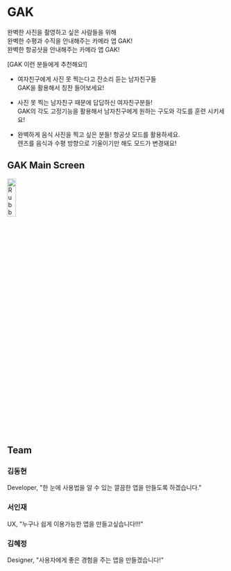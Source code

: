 # GAK
완벽한 사진을 촬영하고 싶은 사람들을 위해<br> 
완벽한 수평과 수직을 안내해주는 카메라 앱 GAK!<br>
완벽한 항공샷을 안내해주는 카메라 앱 GAK!

[GAK 이런 분들에게 추천해요!]

- 여자친구에게 사진 못 찍는다고 잔소리 듣는 남자친구들<br>
 GAK을 활용해서 칭찬 들어보세요!

- 사진 못 찍는 남자친구 때문에 답답하신 여자친구분들!<br>
   GAK의 각도 고정기능을 활용해서 남자친구에게 원하는 구도와 각도를 훈련 시키세요!

- 완벽하게 음식 사진을 찍고 싶은 분들! 항공샷 모드를 활용하세요.<br>
   렌즈를 음식과 수평 방향으로 기울이기만 해도 모드가 변경돼요!

 ## GAK Main Screen
 <img src="/Prototype/img_Prototype.png" width="20%" height="15%" title="px(픽셀) 크기 설정" alt="RubberDuck"></img>

## Team

### 김동현
Developer, "한 눈에 사용법을 알 수 있는 깔끔한 앱을 만들도록 하겠습니다."

### 서인재
UX, "누구나 쉽게 이용가능한 앱을 만들고싶습니다!!!" 

### 김혜정
Designer, "사용자에게 좋은 경험을 주는 앱을 만들겠습니다!"
